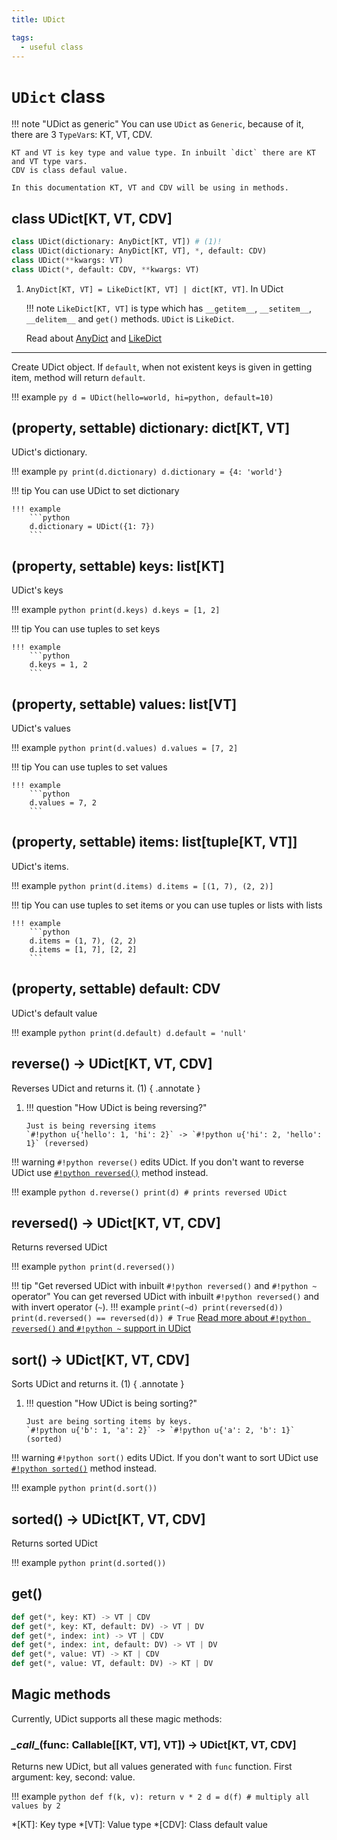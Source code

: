 ```yaml
---
title: UDict

tags:
  - useful class
---
```


# `UDict` class

!!! note "UDict as generic"
    You can use `UDict` as `Generic`, because of it, there are 3 `TypeVar`s: KT, VT, CDV.

    KT and VT is key type and value type. In inbuilt `dict` there are KT and VT type vars.
    CDV is class defaul value.

    In this documentation KT, VT and CDV will be using in methods.

## class UDict[KT, VT, CDV]

```python
class UDict(dictionary: AnyDict[KT, VT]) # (1)!
class UDict(dictionary: AnyDict[KT, VT], *, default: CDV)
class UDict(**kwargs: VT)
class UDict(*, default: CDV, **kwargs: VT)
```

1.  `AnyDict[KT, VT] = LikeDict[KT, VT] | dict[KT, VT]`. In UDict 

    !!! note
        `LikeDict[KT, VT]` is type which has `__getitem__`,
        `__setitem__`, `__delitem__` and `get()` methods. `UDict` is `LikeDict`.
    
    Read about [AnyDict](../type_checking/type_alias.md) and [LikeDict](../type_checking/protocols.md)

---

Create UDict object. If `default`, when not existent keys is given in
getting item, method will return `default`.

!!! example
    ```py
    d = UDict(hello=world, hi=python, default=10)
    ```

## (property, settable) dictionary: dict[KT, VT]

UDict's dictionary.

!!! example
    ```py
    print(d.dictionary)
    d.dictionary = {4: 'world'}
    ```

!!! tip
    You can use UDict to set dictionary

    !!! example
        ```python
        d.dictionary = UDict({1: 7})
        ```

## (property, settable) keys: list[KT]

UDict's keys

!!! example
    ```python
    print(d.keys)
    d.keys = [1, 2]
    ```

!!! tip
    You can use tuples to set keys
    
    !!! example
        ```python
        d.keys = 1, 2
        ```

## (property, settable) values: list[VT]

UDict's values

!!! example
    ```python
    print(d.values)
    d.values = [7, 2]
    ```

!!! tip
    You can use tuples to set values
    
    !!! example
        ```python
        d.values = 7, 2
        ```

## (property, settable) items: list[tuple[KT, VT]]

UDict's items.

!!! example
    ```python
    print(d.items)
    d.items = [(1, 7), (2, 2)]
    ```

!!! tip
    You can use tuples to set items or you can use tuples or lists with lists
    
    !!! example
        ```python
        d.items = (1, 7), (2, 2)
        d.items = [1, 7], [2, 2]
        ```

## (property, settable) default: CDV

UDict's default value

!!! example
    ```python
    print(d.default)
    d.default = 'null'
    ```

## reverse() -> UDict[KT, VT, CDV]

Reverses UDict and returns it. (1)
{ .annotate }

1.  !!! question "How UDict is being reversing?"

        Just is being reversing items  
        `#!python u{'hello': 1, 'hi': 2}` -> `#!python u{'hi': 2, 'hello': 1}` (reversed)

!!! warning
    `#!python reverse()` edits UDict. If you don't want to reverse UDict use [`#!python reversed()`](#reversed-udictkt-vt-cdv) method instead.

!!! example
    ```python
    d.reverse()
    print(d) # prints reversed UDict
    ```

## reversed() -> UDict[KT, VT, CDV]

Returns reversed UDict

!!! example
    ```python
    print(d.reversed())
    ```

!!! tip "Get reversed UDict with inbuilt `#!python reversed()` and `#!python ~` operator"
    You can get reversed UDict with inbuilt `#!python reversed()` and with invert operator (`~`).
    !!! example
        ```
        print(~d)
        print(reversed(d))
        print(d.reversed() == reversed(d)) # True
        ```
    [Read more about `#!python reversed()` and `#!python ~` support in UDict](#magic-methods)

## sort() -> UDict[KT, VT, CDV]

Sorts UDict and returns it. (1)
{ .annotate }

1.  !!! question "How UDict is being sorting?"

        Just are being sorting items by keys.  
        `#!python u{'b': 1, 'a': 2}` -> `#!python u{'a': 2, 'b': 1}` (sorted)

!!! warning
    `#!python sort()` edits UDict. If you don't want to sort UDict use [`#!python sorted()`](#sorted-udictkt-vt-cdv) method instead.

!!! example
    ```python
    print(d.sort())
    ```

## sorted() -> UDict[KT, VT, CDV]

Returns sorted UDict

!!! example
    ```python
    print(d.sorted())
    ```

##  get()

```python
def get(*, key: KT) -> VT | CDV
def get(*, key: KT, default: DV) -> VT | DV
def get(*, index: int) -> VT | CDV
def get(*, index: int, default: DV) -> VT | DV
def get(*, value: VT) -> KT | CDV
def get(*, value: VT, default: DV) -> KT | DV
```

## Magic methods

Currently, UDict supports all these magic methods:

### _\_call__(func: Callable[[KT, VT], VT]) -> UDict[KT, VT, CDV]

Returns new UDict, but all values generated with `func` function. First argument: key, second: value.

!!! example
    ```python
    def f(k, v):
        return v * 2
    d = d(f) # multiply all values by 2
    ```

*[KT]: Key type
*[VT]: Value type
*[CDV]: Class default value
